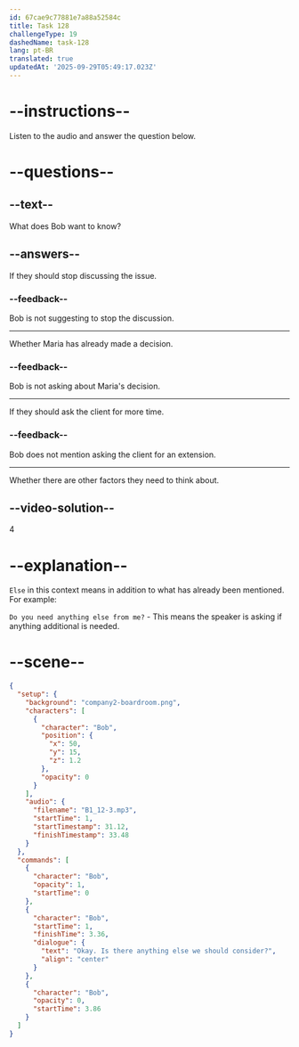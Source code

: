 ```yaml
---
id: 67cae9c77881e7a88a52584c
title: Task 128
challengeType: 19
dashedName: task-128
lang: pt-BR
translated: true
updatedAt: '2025-09-29T05:49:17.023Z'
---
```


<!-- (Audio) Bob: Okay. Is there anything else we should consider? -->

# --instructions--

Listen to the audio and answer the question below.  

# --questions--

## --text--

What does Bob want to know?  

## --answers--

If they should stop discussing the issue.

### --feedback--

Bob is not suggesting to stop the discussion.

---

Whether Maria has already made a decision.  

### --feedback--

Bob is not asking about Maria's decision.

---

If they should ask the client for more time.

### --feedback--

Bob does not mention asking the client for an extension.

---

Whether there are other factors they need to think about.  

## --video-solution--

4  

# --explanation--

`Else` in this context means in addition to what has already been mentioned. For example:

`Do you need anything else from me?` - This means the speaker is asking if anything additional is needed.

# --scene--

```json
{
  "setup": {
    "background": "company2-boardroom.png",
    "characters": [
      {
        "character": "Bob",
        "position": {
          "x": 50,
          "y": 15,
          "z": 1.2
        },
        "opacity": 0
      }
    ],
    "audio": {
      "filename": "B1_12-3.mp3",
      "startTime": 1,
      "startTimestamp": 31.12,
      "finishTimestamp": 33.48
    }
  },
  "commands": [
    {
      "character": "Bob",
      "opacity": 1,
      "startTime": 0
    },
    {
      "character": "Bob",
      "startTime": 1,
      "finishTime": 3.36,
      "dialogue": {
        "text": "Okay. Is there anything else we should consider?",
        "align": "center"
      }
    },
    {
      "character": "Bob",
      "opacity": 0,
      "startTime": 3.86
    }
  ]
}
```
